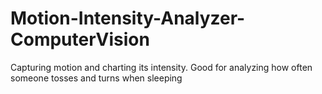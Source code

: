 # Motion-Intensity-Analyzer-ComputerVision
Capturing motion and charting its intensity. Good for analyzing how often someone tosses and turns when sleeping
